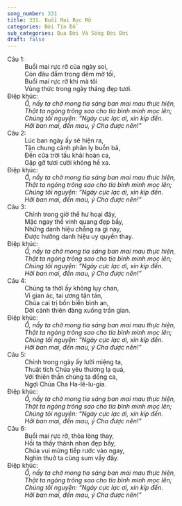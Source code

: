 ```yaml
---
song_number: 331
title: 331. Buổi Mai Rực Rỡ
categories: Đời Tín Đồ
sub_categories: Qua Đời Và Sống Đời Đời
draft: false
---
```

<dl><dt>Câu 1:</dt><dd data-verse="1">Buổi mai rực rỡ của ngày soi, <br/>Còn đâu đắm trong đêm mờ tối, <br/>Buổi mai rực rỡ khi mà tôi <br/>Vùng thức trong ngày tháng đẹp tươi. </dd><dt>Điệp khúc:</dt><dd data-chorus="1"><em>Ồ, nầy ta chờ mong tia sáng ban mai mau thực hiện, <br/>Thật ta ngóng trông sao cho tia bình minh mọc lên; <br/>Chúng tôi nguyện: “Ngày cực lạc ơi, xin kíp đến. <br/>Hỡi ban mai, đến mau, ý Cha được nên!” </em></dd><dt>Câu 2:</dt><dd data-verse="2">Lúc ban ngày ấy sẽ hiện ra, <br/>Tận chung cảnh phân ly buồn bã, <br/>Đến cửa trời tấu khải hoàn ca, <br/>Gặp gỡ tươi cười không hề xa. </dd><dt>Điệp khúc:</dt><dd data-chorus="1"><em>Ồ, nầy ta chờ mong tia sáng ban mai mau thực hiện, <br/>Thật ta ngóng trông sao cho tia bình minh mọc lên; <br/>Chúng tôi nguyện: “Ngày cực lạc ơi, xin kíp đến. <br/>Hỡi ban mai, đến mau, ý Cha được nên!” </em></dd><dt>Câu 3:</dt><dd data-verse="3">Chính trong giờ thể hư hoại đây, <br/>Mặc ngay thể vinh quang đẹp bấy, <br/>Những danh hiệu chẳng ra gì nay, <br/>Được hưởng danh hiệu uy quyền thay. </dd><dt>Điệp khúc:</dt><dd data-chorus="1"><em>Ồ, nầy ta chờ mong tia sáng ban mai mau thực hiện, <br/>Thật ta ngóng trông sao cho tia bình minh mọc lên; <br/>Chúng tôi nguyện: “Ngày cực lạc ơi, xin kíp đến. <br/>Hỡi ban mai, đến mau, ý Cha được nên!” </em></dd><dt>Câu 4:</dt><dd data-verse="4">Chúng ta thời ấy không lụy chan, <br/>Vì gian ác, tai ương tận tán, <br/>Chúa cai trị bốn biển bình an, <br/>Dời cảnh thiên đàng xuống trần gian. </dd><dt>Điệp khúc:</dt><dd data-chorus="1"><em>Ồ, nầy ta chờ mong tia sáng ban mai mau thực hiện, <br/>Thật ta ngóng trông sao cho tia bình minh mọc lên; <br/>Chúng tôi nguyện: “Ngày cực lạc ơi, xin kíp đến. <br/>Hỡi ban mai, đến mau, ý Cha được nên!” </em></dd><dt>Câu 5:</dt><dd data-verse="5">Chính trong ngày ấy lưỡi miệng ta, <br/>Thuật tích Chúa yêu thương lạ quá, <br/>Với thiên thần chúng ta đồng ca, <br/>Ngợi Chúa Cha Ha-lê-lu-gia. </dd><dt>Điệp khúc:</dt><dd data-chorus="1"><em>Ồ, nầy ta chờ mong tia sáng ban mai mau thực hiện, <br/>Thật ta ngóng trông sao cho tia bình minh mọc lên; <br/>Chúng tôi nguyện: “Ngày cực lạc ơi, xin kíp đến. <br/>Hỡi ban mai, đến mau, ý Cha được nên!” </em></dd><dt>Câu 6:</dt><dd data-verse="6">Buổi mai rực rỡ, thỏa lòng thay, <br/>Hồi ta thấy thánh nhan đẹp bấy, <br/>Chúa vui mừng tiếp rước vào ngay, <br/>Nghìn thuở ta cùng sum vầy đây. </dd><dt>Điệp khúc:</dt><dd data-chorus="1"><em>Ồ, nầy ta chờ mong tia sáng ban mai mau thực hiện, <br/>Thật ta ngóng trông sao cho tia bình minh mọc lên; <br/>Chúng tôi nguyện: “Ngày cực lạc ơi, xin kíp đến. <br/>Hỡi ban mai, đến mau, ý Cha được nên!” </em></dd></dl>